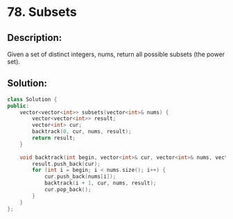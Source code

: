 # 78. Subsets

## Description:

Given a set of distinct integers, nums, return all possible subsets (the power set).

## Solution:

```c++
class Solution {
public:
    vector<vector<int>> subsets(vector<int>& nums) {
        vector<vector<int>> result;
        vector<int> cur;
        backtrack(0, cur, nums, result);
        return result;
    }
    
    void backtrack(int begin, vector<int>& cur, vector<int>& nums, vector<vector<int>>& result) {
        result.push_back(cur);
        for (int i = begin; i < nums.size(); i++) {
            cur.push_back(nums[i]);
            backtrack(i + 1, cur, nums, result);
            cur.pop_back();
        }
    }
};
```

<!-- remark：

-  -->
